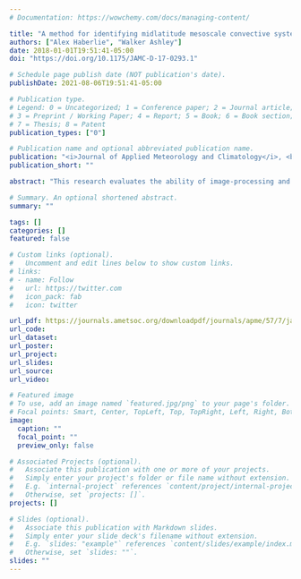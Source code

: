```yaml
---
# Documentation: https://wowchemy.com/docs/managing-content/

title: "A method for identifying midlatitude mesoscale convective systems in radar mosaics. Part I: Segmentation and classification"
authors: ["Alex Haberlie", "Walker Ashley"]
date: 2018-01-01T19:51:41-05:00
doi: "https://doi.org/10.1175/JAMC-D-17-0293.1"

# Schedule page publish date (NOT publication's date).
publishDate: 2021-08-06T19:51:41-05:00

# Publication type.
# Legend: 0 = Uncategorized; 1 = Conference paper; 2 = Journal article;
# 3 = Preprint / Working Paper; 4 = Report; 5 = Book; 6 = Book section;
# 7 = Thesis; 8 = Patent
publication_types: ["0"]

# Publication name and optional abbreviated publication name.
publication: "<i>Journal of Applied Meteorology and Climatology</i>, <b>57</b>, 1575-1598."
publication_short: ""

abstract: "This research evaluates the ability of image-processing and select machine-learning algorithms to identify midlatitude mesoscale convective systems (MCSs) in radar-reflectivity images for the conterminous United States. The process used in this study is composed of two parts: segmentation and classification. Segmentation is performed by identifying contiguous or semicontiguous regions of deep, moist convection that are organized on a horizontal scale of at least 100 km. The second part, classification, is performed by first compiling a database of thousands of precipitation clusters and then subjectively assigning each sample one of the following labels: 1) midlatitude MCS, 2) unorganized convective cluster, 3) tropical system, 4) synoptic system, or 5) ground clutter and/or noise. The attributes of each sample, along with their assigned label, are used to train three machine-learning algorithms: random forest, gradient boosting, and “XGBoost.” Results using a testing dataset suggest that the algorithms can distinguish between MCS and non-MCS samples with a high probability of detection and low probability of false detection. Further, the trained algorithm predictions are well calibrated, allowing reliable probabilistic classification. The utility of this two-step procedure is illustrated by generating spatial frequency maps of automatically identified precipitation clusters that are stratified by using various reflectivity and probabilistic prediction thresholds. These results suggest that machine learning can add value by limiting the amount of false-positive (non-MCS) samples that are not removed by segmentation alone."

# Summary. An optional shortened abstract.
summary: ""

tags: []
categories: []
featured: false

# Custom links (optional).
#   Uncomment and edit lines below to show custom links.
# links:
# - name: Follow
#   url: https://twitter.com
#   icon_pack: fab
#   icon: twitter

url_pdf: https://journals.ametsoc.org/downloadpdf/journals/apme/57/7/jamc-d-17-0293.1.xml
url_code:
url_dataset:
url_poster:
url_project:
url_slides:
url_source:
url_video:

# Featured image
# To use, add an image named `featured.jpg/png` to your page's folder. 
# Focal points: Smart, Center, TopLeft, Top, TopRight, Left, Right, BottomLeft, Bottom, BottomRight.
image:
  caption: ""
  focal_point: ""
  preview_only: false

# Associated Projects (optional).
#   Associate this publication with one or more of your projects.
#   Simply enter your project's folder or file name without extension.
#   E.g. `internal-project` references `content/project/internal-project/index.md`.
#   Otherwise, set `projects: []`.
projects: []

# Slides (optional).
#   Associate this publication with Markdown slides.
#   Simply enter your slide deck's filename without extension.
#   E.g. `slides: "example"` references `content/slides/example/index.md`.
#   Otherwise, set `slides: ""`.
slides: ""
---
```

